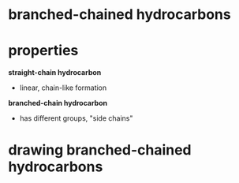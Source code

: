 # branched-chained hydrocarbons

# properties
**straight-chain hydrocarbon**
+ linear, chain-like formation

**branched-chain hydrocarbon**
+ has different groups, "side chains"

# drawing branched-chained hydrocarbons

```smiles

```
